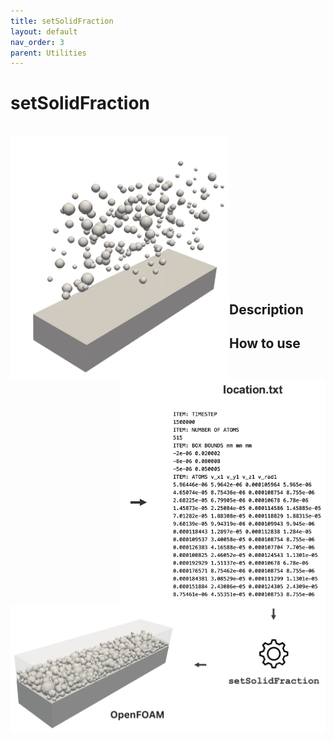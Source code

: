 ```yaml
---
title: setSolidFraction
layout: default
nav_order: 3
parent: Utilities
---
```


# setSolidFraction

<br>

<img align="left"  width="350"  src="images/particles.gif"> 
<img align="right"  width="330"  src="images/banner1.png"> <br> 
<img align="left"   src="images/banner2.png"> <br>


<p></p>

<br>
<br>
<br>
<br>
<br>
<br>
<br>
<br>
<br>
<br>
<br>

## Description



## How to use
